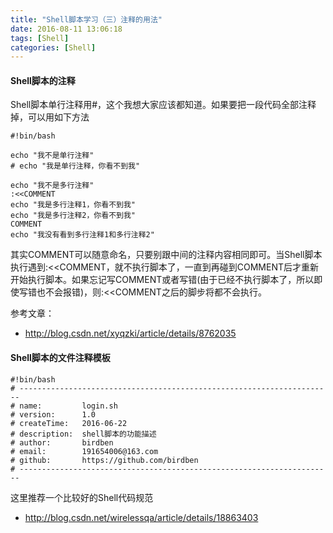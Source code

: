 ```yaml
---
title: "Shell脚本学习（三）注释的用法"
date: 2016-08-11 13:06:18
tags: [Shell]
categories: [Shell]
---
```


#### Shell脚本的注释

Shell脚本单行注释用#，这个我想大家应该都知道。如果要把一段代码全部注释掉，可以用如下方法

```
#!bin/bash

echo "我不是单行注释"
# echo "我是单行注释，你看不到我"

echo "我不是多行注释"
:<<COMMENT
echo "我是多行注释1，你看不到我"
echo "我是多行注释2，你看不到我"
COMMENT
echo "我没有看到多行注释1和多行注释2"
```

其实COMMENT可以随意命名，只要别跟中间的注释内容相同即可。当Shell脚本执行遇到:<<COMMENT，就不执行脚本了，一直到再碰到COMMENT后才重新开始执行脚本。如果忘记写COMMENT或者写错(由于已经不执行脚本了，所以即使写错也不会报错)，则:<<COMMENT之后的脚步将都不会执行。

参考文章：

- http://blog.csdn.net/xyqzki/article/details/8762035

#### Shell脚本的文件注释模板

```
#!bin/bash
# ----------------------------------------------------------------------
# name:			login.sh
# version:		1.0
# createTime:	2016-06-22
# description:	shell脚本的功能描述
# author:		birdben
# email:		191654006@163.com
# github:		https://github.com/birdben
# ----------------------------------------------------------------------
```

这里推荐一个比较好的Shell代码规范

- http://blog.csdn.net/wirelessqa/article/details/18863403